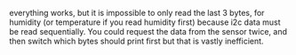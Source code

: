 everything works, but it is impossible to only read the last 3 bytes, for humidity (or temperature if you read humidity first) because i2c data must be read sequentially. 
You could request the data from the sensor twice, and then switch which bytes should print first but that is vastly inefficient.